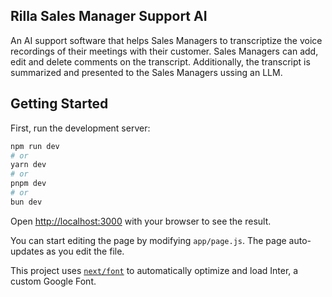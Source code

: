 ## Rilla Sales Manager Support AI

An AI support software that helps Sales Managers to transcriptize the voice recordings of their
meetings with their customer. Sales Managers can add, edit and delete comments on the transcript.
Additionally, the transcript is summarized and presented to the Sales Managers ussing an LLM.

## Getting Started

First, run the development server:

```bash
npm run dev
# or
yarn dev
# or
pnpm dev
# or
bun dev
```

Open [http://localhost:3000](http://localhost:3000) with your browser to see the result.

You can start editing the page by modifying `app/page.js`. The page auto-updates as you edit the file.

This project uses [`next/font`](https://nextjs.org/docs/basic-features/font-optimization) to automatically optimize and load Inter, a custom Google Font.
